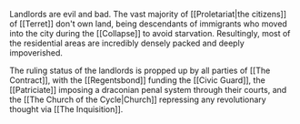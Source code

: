 Landlords are evil and bad. The vast majority of [[Proletariat|the citizens]] of [[Terret]] don't own land, being descendants of immigrants who moved into the city during the [[Collapse]] to avoid starvation. Resultingly, most of the residential areas are incredibly densely packed and deeply impoverished. 

The ruling status of the landlords is propped up by all parties of [[The Contract]], with the [[Regentsbond]] funding the [[Civic Guard]], the [[Patriciate]] imposing a draconian penal system through their courts, and the [[The Church of the Cycle|Church]] repressing any revolutionary thought via [[The Inquisition]].